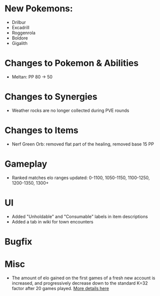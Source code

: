 # New Pokemons:

- Drilbur
- Excadrill
- Roggenrola
- Boldore
- Gigalith

# Changes to Pokemon & Abilities

- Meltan: PP 80 → 50

# Changes to Synergies

- Weather rocks are no longer collected during PVE rounds

# Changes to Items

- Nerf Green Orb: removed flat part of the healing, removed base 15 PP

# Gameplay

- Ranked matches elo ranges updated: 0-1100, 1050-1150, 1100-1250, 1200-1350, 1300+

# UI

- Added "Unholdable" and "Consumable" labels in item descriptions
- Added a tab in wiki for town encounters

# Bugfix

# Misc

- The amount of elo gained on the first games of a fresh new account is increased, and progressively decrease down to the standard K=32 factor after 20 games played. [More details here](https://discord.com/channels/737230355039387749/1404514365406969868)